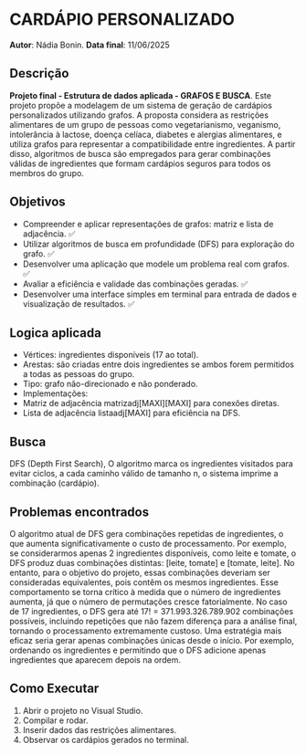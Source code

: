 # CARDÁPIO PERSONALIZADO

**Autor**: Nádia Bonin.
**Data final**: 11/06/2025

## Descrição
**Projeto final - Estrutura de dados aplicada - GRAFOS E BUSCA**.
Este projeto propõe a modelagem de um sistema de geração de cardápios personalizados utilizando grafos. A proposta considera as restrições alimentares de um grupo de pessoas como vegetarianismo, veganismo, intolerância à lactose, doença celíaca, diabetes e alergias alimentares, e utiliza grafos para representar a compatibilidade entre ingredientes. A partir disso, algoritmos de busca são empregados para gerar combinações válidas de ingredientes que formam cardápios seguros para todos os membros do grupo.

## Objetivos
-	Compreender e aplicar representações de grafos: matriz e lista de adjacência. ✅
-	Utilizar algoritmos de busca em profundidade (DFS) para exploração do grafo. ✅
-	Desenvolver uma aplicação que modele um problema real com grafos. ✅
-	Avaliar a eficiência e validade das combinações geradas. ✅
-	Desenvolver uma interface simples em terminal para entrada de dados e visualização de resultados. ✅

## Logica aplicada
-	Vértices: ingredientes disponíveis (17 ao total).
-	Arestas: são criadas entre dois ingredientes se ambos forem permitidos a todas as pessoas do grupo.
-	Tipo: grafo não-direcionado e não ponderado.
-	Implementações:
 -	Matriz de adjacência matrizadj[MAXI][MAXI] para conexões diretas.
 -	Lista de adjacência listaadj[MAXI] para eficiência na DFS.

## Busca
DFS (Depth First Search),	O algoritmo marca os ingredientes visitados para evitar ciclos,	a cada caminho válido de tamanho n, o sistema imprime a combinação (cardápio).

## Problemas encontrados
O algoritmo atual de DFS gera combinações repetidas de ingredientes, o que aumenta significativamente o custo de processamento. Por exemplo, se considerarmos apenas 2 ingredientes disponíveis, como leite e tomate, o DFS produz duas combinações distintas: [leite, tomate] e [tomate, leite]. No entanto, para o objetivo do projeto, essas combinações deveriam ser consideradas equivalentes, pois contêm os mesmos ingredientes. Esse comportamento se torna crítico à medida que o número de ingredientes aumenta, já que o número de permutações cresce fatorialmente. No caso de 17 ingredientes, o DFS gera até 17! = 371.993.326.789.902 combinações possíveis, incluindo repetições que não fazem diferença para a análise final, tornando o processamento extremamente custoso. Uma estratégia mais eficaz seria gerar apenas combinações únicas desde o início. Por exemplo, ordenando os ingredientes e permitindo que o DFS adicione apenas ingredientes que aparecem depois na ordem.

## Como Executar
1. Abrir o projeto no Visual Studio.
2. Compilar e rodar.
3. Inserir dados das restrições alimentares.
4. Observar os cardápios gerados no terminal.
